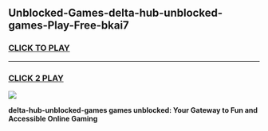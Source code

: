 
## Unblocked-Games-delta-hub-unblocked-games-Play-Free-bkai7
<h3>
<a href="https://premium76.site?title=delta-hub-unblocked-games&ref=10A">CLICK TO PLAY</a></h3>
<hr>

<h3>
<a href="https://premium76.site?title=delta-hub-unblocked-games&ref=10A">CLICK 2 PLAY</a>
  
</h3>

<a href="https://premium76.site?title=delta-hub-unblocked-games&ref=10A"><img src="https://clearcache.store/games.png"></a>


**delta-hub-unblocked-games games unblocked: Your Gateway to Fun and Accessible Online Gaming**
